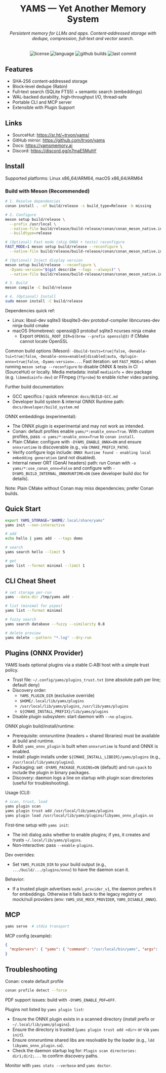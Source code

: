 <p align="center">
<h1 align="center">YAMS — Yet Another Memory System</h1>
<h6 align="center">Persistent memory for LLMs and apps. Content‑addressed storage with dedupe, compression, full‑text and vector search.</h6>
</p>
<p align="center">
<img alt="license" src="https://img.shields.io/github/license/trvon/yams?style=flat-square">
<img alt="language" src="https://img.shields.io/github/languages/top/trvon/yams?style=flat-square">
<img alt="github builds" src="https://img.shields.io/github/actions/workflow/status/trvon/yams/release.yml">
<img alt="last commit" src="https://img.shields.io/github/last-commit/trvon/yams?style=flat-square">
</p>


## Features
- SHA‑256 content‑addressed storage
- Block‑level dedupe (Rabin)
- Full‑text search (SQLite FTS5) + semantic search (embeddings)
- WAL‑backed durability, high‑throughput I/O, thread‑safe
- Portable CLI and MCP server
- Extensible with Plugin Support

## Links
- SourceHut: https://sr.ht/~trvon/yams/
- GitHub mirror: https://github.com/trvon/yams
- Docs: https://yamsmemory.ai
- Discord: https://discord.gg/n7maE5MuhY

## Install
Supported platforms: Linux x86_64/ARM64, macOS x86_64/ARM64

### Build with Meson (Recommended)

```bash
# 1. Resolve dependencies
conan install . -of build/release -s build_type=Release -b missing

# 2. Configure
meson setup build/release \
  --prefix /usr/local \
  --native-file build/release/build-release/conan/conan_meson_native.ini \
  --buildtype=release

# (Optional) Fast mode (skip ONNX + tests) reconfigure
FAST_MODE=1 meson setup build/release --reconfigure \
  --native-file build/release/build-release/conan/conan_meson_native.ini

# (Optional) Inject display version
meson setup build/release --reconfigure \
  -Dyams-version="$(git describe --tags --always)" \
  --native-file build/release/build-release/conan/conan_meson_native.ini

# 3. Build
meson compile -C build/release

# 4. (Optional) Install
sudo meson install -C build/release
```


Dependencies quick ref:

- Linux: libssl-dev sqlite3 libsqlite3-dev protobuf-compiler libncurses-dev ninja-build cmake
- macOS (Homebrew): openssl@3 protobuf sqlite3 ncurses ninja cmake
  - Export `OPENSSL_ROOT_DIR=$(brew --prefix openssl@3)` if CMake cannot locate OpenSSL

Common build options (Meson): `-Dbuild-tests=true|false`, `-Denable-tui=true|false`, `-Denable-onnx=enabled|disabled|auto`, `-Dplugin-onnx=true|false`, `-Dyams-version=...`.
Fast iteration: set `FAST_MODE=1` when running `meson setup --reconfigure` to disable ONNX & tests in CI (SourceHut) or locally.
Media metadata: install `mediainfo` + dev package (e.g. `libmediainfo-dev`) or FFmpeg (`ffprobe`) to enable richer video parsing.

Further build documentation:
- GCC specifics / quick reference: `docs/BUILD-GCC.md`
- Developer build system & internal ONNX Runtime path: `docs/developer/build_system.md`

ONNX embeddings (experimental):

- The ONNX plugin is experimental and may not work as intended.
- Conan: default profiles enable `yams/*:enable_onnx=True`. With custom profiles, pass `-o yams/*:enable_onnx=True` to `conan install`.
- Plain CMake: configure with `-DYAMS_ENABLE_ONNX=ON` and ensure `onnxruntime` is discoverable (e.g., via `CMAKE_PREFIX_PATH`).
- Verify configure logs include: `ONNX Runtime found - enabling local embedding generation` (and not disabled).
- Internal newer ORT (GenAI headers) path: run Conan with `-o yams/*:use_conan_onnx=False` and configure with `-DYAMS_BUILD_INTERNAL_ONNXRUNTIME=ON` (see developer build doc for details).

Note: Plain CMake without Conan may miss dependencies; prefer Conan builds.

## Quick Start
```bash
export YAMS_STORAGE="$HOME/.local/share/yams"
yams init --non-interactive

# add
echo hello | yams add - --tags demo

# search
yams search hello --limit 5

# get
yams list --format minimal --limit 1 
```

## CLI Cheat Sheet
```bash
# set storage per-run
yams --data-dir /tmp/yams add -

# list (minimal for pipes)
yams list --format minimal

# fuzzy search
yams search database --fuzzy --similarity 0.8

# delete preview
yams delete --pattern "*.log" --dry-run
```

## Plugins (ONNX Provider)
YAMS loads optional plugins via a stable C‑ABI host with a simple trust policy.

- Trust file: `~/.config/yams/plugins_trust.txt` (one absolute path per line; default deny)
- Discovery order:
  - `YAMS_PLUGIN_DIR` (exclusive override)
  - `$HOME/.local/lib/yams/plugins`
  - `/usr/local/lib/yams/plugins`, `/usr/lib/yams/plugins`
  - `${CMAKE_INSTALL_PREFIX}/lib/yams/plugins`
- Disable plugin subsystem: start daemon with `--no-plugins`.

ONNX plugin build/install/runtime:

- Prerequisite: onnxruntime (headers + shared libraries) must be available at build and runtime.
- Build: `yams_onnx_plugin` is built when `onnxruntime` is found and ONNX is enabled.
- Install: plugin installs under `${CMAKE_INSTALL_LIBDIR}/yams/plugins` (e.g., `/usr/local/lib/yams/plugins`).
- Packaging: set `-DYAMS_PACKAGE_PLUGINS=ON` (default) and run `cpack` to include the plugin in binary packages.
- Discovery: daemon logs a line on startup with plugin scan directories (useful for troubleshooting).

Usage (CLI):
```bash
# scan, trust, load
yams plugin scan
yams plugin trust add /usr/local/lib/yams/plugins
yams plugin load /usr/local/lib/yams/plugins/libyams_onnx_plugin.so
```

First‑time setup with `yams init`:

- The init dialog asks whether to enable plugins; if yes, it creates and trusts `~/.local/lib/yams/plugins`.
- Non‑interactive: pass `--enable-plugins`.

Dev overrides:

- Set `YAMS_PLUGIN_DIR` to your build output (e.g., `.../build/.../plugins/onnx`) to have the daemon scan it.

Behavior:

- If a trusted plugin advertises `model_provider_v1`, the daemon prefers it for embeddings. Otherwise it falls back to the legacy registry or mock/null providers (env: `YAMS_USE_MOCK_PROVIDER`, `YAMS_DISABLE_ONNX`).

## MCP
```bash
yams serve  # stdio transport
```

MCP config (example):
```json
{
  "mcpServers": { "yams": { "command": "/usr/local/bin/yams", "args": ["serve"] } }
}
```

## Troubleshooting
Conan: create default profile
```bash
conan profile detect --force
```

PDF support issues: build with `-DYAMS_ENABLE_PDF=OFF`.

Plugins not listed by `yams plugin list`:
- Ensure the ONNX plugin exists in a scanned directory (install prefix or `~/.local/lib/yams/plugins`).
- Ensure the directory is trusted (`yams plugin trust add <dir>` or via `yams init`).
- Ensure onnxruntime shared libs are resolvable by the loader (e.g., `ldd libyams_onnx_plugin.so`).
- Check the daemon startup log for: `Plugin scan directories: dir1;dir2;...` to confirm discovery paths.

Monitor with `yams stats --verbose` and `yams doctor`.